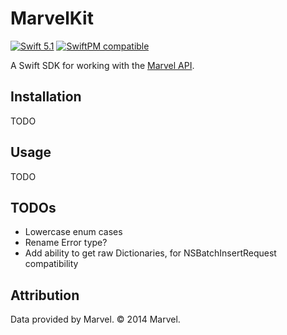 # MarvelKit

[![Swift 5.1](https://img.shields.io/badge/Swift-5.1-orange.svg)](https://swift.org)
[![SwiftPM compatible](https://img.shields.io/badge/SwiftPM-compatible-4BC51D.svg)](https://swift.org/package-manager)

A Swift SDK for working with the [Marvel API](https://developer.marvel.com).

## Installation

TODO

## Usage

TODO

## TODOs

- Lowercase enum cases
- Rename Error type?
- Add ability to get raw Dictionaries, for NSBatchInsertRequest compatibility 

## Attribution

Data provided by Marvel. © 2014 Marvel.
